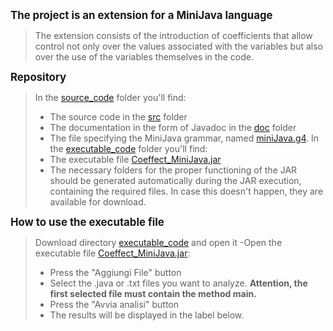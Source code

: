 <span style="font-size:larger;"><strong>The project is an extension for a MiniJava language</strong>
>The extension consists of the introduction of coefficients that allow control not only over the values associated with the variables but also over the use of the variables themselves in the code.</span>

<span style="font-size:larger;"><strong>Repository</strong>
>In the <a href="./source_code">source_code</a> folder you'll find:
>- The source code in the <a href="./source_code/src">src</a> folder
>- The documentation in the form of Javadoc in the <a href="./source_code/doc">doc</a> folder
>- The file specifying the MiniJava grammar, named <a href="./source_code/miniJava.g4">miniJava.g4</a>.
> In the <a href="./executable_code">executable_code</a> folder you'll find:
>- The executable file <a href="./executable_code/Coeffect_MiniJava.jar">Coeffect_MiniJava.jar</a>
>- The necessary folders for the proper functioning of the JAR should be generated automatically during the JAR execution, containing the required files. In case this doesn't happen, they are available for download.
</span>

<span style="font-size:larger;"><strong>How to use the executable file</strong>
>Download directory <a href="./executable_code">executable_code</a> and open it
>-Open the executable file <a href="./executable_code/Coeffect_MiniJava.jar">Coeffect_MiniJava.jar</a>:
>- Press the "Aggiungi File" button
>- Select the .java or .txt files you want to analyze. <strong>Attention, the first selected file must contain the method main.</strong>
>- Press the "Avvia analisi" button
>- The results will be displayed in the label below.
</span>

